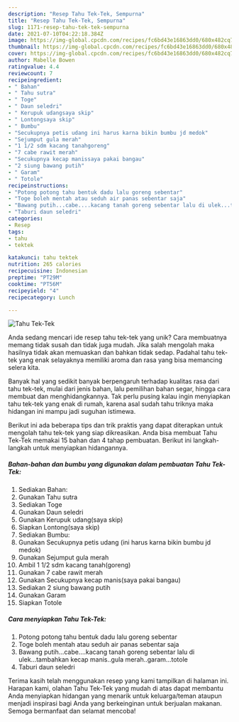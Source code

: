 ```yaml
---
description: "Resep Tahu Tek-Tek, Sempurna"
title: "Resep Tahu Tek-Tek, Sempurna"
slug: 1171-resep-tahu-tek-tek-sempurna
date: 2021-07-10T04:22:18.384Z
image: https://img-global.cpcdn.com/recipes/fc6bd43e16863dd0/680x482cq70/tahu-tek-tek-foto-resep-utama.jpg
thumbnail: https://img-global.cpcdn.com/recipes/fc6bd43e16863dd0/680x482cq70/tahu-tek-tek-foto-resep-utama.jpg
cover: https://img-global.cpcdn.com/recipes/fc6bd43e16863dd0/680x482cq70/tahu-tek-tek-foto-resep-utama.jpg
author: Mabelle Bowen
ratingvalue: 4.4
reviewcount: 7
recipeingredient:
- " Bahan"
- " Tahu sutra"
- " Toge"
- " Daun seledri"
- " Kerupuk udangsaya skip"
- " Lontongsaya skip"
- " Bumbu"
- "Secukupnya petis udang ini harus karna bikin bumbu jd medok"
- "Sejumput gula merah"
- "1 1/2 sdm kacang tanahgoreng"
- "7 cabe rawit merah"
- "Secukupnya kecap manissaya pakai bangau"
- "2 siung bawang putih"
- " Garam"
- " Totole"
recipeinstructions:
- "Potong potong tahu bentuk dadu lalu goreng sebentar"
- "Toge boleh mentah atau seduh air panas sebentar saja"
- "Bawang putih...cabe....kacang tanah goreng sebentar lalu di ulek...tambahkan kecap manis..gula merah..garam...totole"
- "Taburi daun seledri"
categories:
- Resep
tags:
- tahu
- tektek

katakunci: tahu tektek 
nutrition: 265 calories
recipecuisine: Indonesian
preptime: "PT29M"
cooktime: "PT56M"
recipeyield: "4"
recipecategory: Lunch

---
```



![Tahu Tek-Tek](https://img-global.cpcdn.com/recipes/fc6bd43e16863dd0/680x482cq70/tahu-tek-tek-foto-resep-utama.jpg)

Anda sedang mencari ide resep tahu tek-tek yang unik? Cara membuatnya memang tidak susah dan tidak juga mudah. Jika salah mengolah maka hasilnya tidak akan memuaskan dan bahkan tidak sedap. Padahal tahu tek-tek yang enak selayaknya memiliki aroma dan rasa yang bisa memancing selera kita.

Banyak hal yang sedikit banyak berpengaruh terhadap kualitas rasa dari tahu tek-tek, mulai dari jenis bahan, lalu pemilihan bahan segar, hingga cara membuat dan menghidangkannya. Tak perlu pusing kalau ingin menyiapkan tahu tek-tek yang enak di rumah, karena asal sudah tahu triknya maka hidangan ini mampu jadi suguhan istimewa.




Berikut ini ada beberapa tips dan trik praktis yang dapat diterapkan untuk mengolah tahu tek-tek yang siap dikreasikan. Anda bisa membuat Tahu Tek-Tek memakai 15 bahan dan 4 tahap pembuatan. Berikut ini langkah-langkah untuk menyiapkan hidangannya.

<!--inarticleads1-->

##### Bahan-bahan dan bumbu yang digunakan dalam pembuatan Tahu Tek-Tek:

1. Sediakan  Bahan:
1. Gunakan  Tahu sutra
1. Sediakan  Toge
1. Gunakan  Daun seledri
1. Gunakan  Kerupuk udang(saya skip)
1. Siapkan  Lontong(saya skip)
1. Sediakan  Bumbu:
1. Gunakan Secukupnya petis udang (ini harus karna bikin bumbu jd medok)
1. Gunakan Sejumput gula merah
1. Ambil 1 1/2 sdm kacang tanah(goreng)
1. Gunakan 7 cabe rawit merah
1. Gunakan Secukupnya kecap manis(saya pakai bangau)
1. Sediakan 2 siung bawang putih
1. Gunakan  Garam
1. Siapkan  Totole




<!--inarticleads2-->

##### Cara menyiapkan Tahu Tek-Tek:

1. Potong potong tahu bentuk dadu lalu goreng sebentar
1. Toge boleh mentah atau seduh air panas sebentar saja
1. Bawang putih...cabe....kacang tanah goreng sebentar lalu di ulek...tambahkan kecap manis..gula merah..garam...totole
1. Taburi daun seledri




Terima kasih telah menggunakan resep yang kami tampilkan di halaman ini. Harapan kami, olahan Tahu Tek-Tek yang mudah di atas dapat membantu Anda menyiapkan hidangan yang menarik untuk keluarga/teman ataupun menjadi inspirasi bagi Anda yang berkeinginan untuk berjualan makanan. Semoga bermanfaat dan selamat mencoba!
